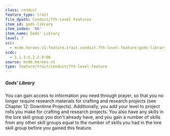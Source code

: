 ```yaml
---
class: conduit
feature_type: trait
file_dpath: Conduit/7th-Level Features
item_id: gods-library
item_index: '06'
item_name: Gods' Library
level: 7
scc:
  - mcdm.heroes.v1:feature.trait.conduit.7th-level-feature:gods-library
scdc:
  - 1.1.1:5.2.2.9:06
source: mcdm.heroes.v1
type: feature/trait/conduit/7th-level-feature
---
```


##### Gods' Library

You can gain access to information you need through prayer, so that you no longer require research materials for crafting and research projects (see Chapter 12: Downtime Projects). Additionally, you add your level to project rolls you make for crafting and research projects. You also have any skills in the lore skill group you don't already have, and you gain a number of skills from any other skill groups equal to the number of skills you had in the lore skill group before you gained this feature.
